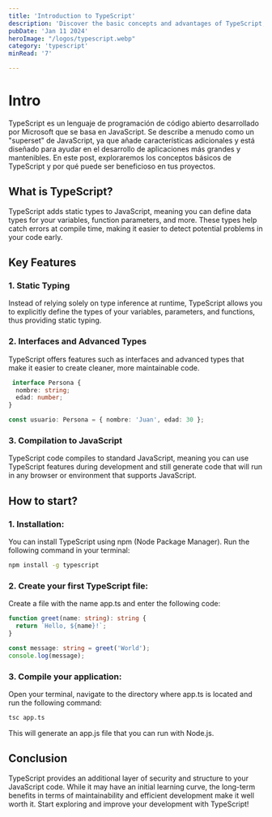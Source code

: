 ```yaml
---
title: 'Introduction to TypeScript'
description: 'Discover the basic concepts and advantages of TypeScript, a superset of Javascript'
pubDate: 'Jan 11 2024'
heroImage: "/logos/typescript.webp"
category: 'typescript'
minRead: '7' 

---
```


<h1 class='text-4xl font-black mt-20 mb-10 text-slate-700 dark:text-darkText/90'>Intro</h1>

<p class='text-slate-700 dark:text-slate-100 mb-10 text-lg'><span class='font-italic text-navy/90 dark:text-iris font-semibold'>TypeScript</span> es un lenguaje de programación de código abierto desarrollado por Microsoft que se basa en <span class='font-italic text-yellow-700 dark:text-yellow-400 font-semibold'>JavaScript</span>. Se describe a menudo como un "superset" de <span class='font-italic text-yellow-700 dark:text-yellow-400 font-semibold'>JavaScript</span>, ya que añade características adicionales y está diseñado para ayudar en el desarrollo de aplicaciones más grandes y mantenibles. En este post, exploraremos los conceptos básicos de TypeScript y por qué puede ser beneficioso en tus proyectos.</p>

<h2 class='text-3xl font-bold mt-12 mb-4 text-slate-700 dark:text-darkText'>What is TypeScript?</h2>

<p class='text-slate-700 dark:text-slate-100 mb-10 text-lg'><span class='font-italic text-navy/90 dark:text-iris font-semibold'>TypeScript</span> adds static types to <span class='font-italic text-yellow-700 dark:text-yellow-400 font-semibold'>JavaScript</span>, meaning you can define data types for your variables, function parameters, and more. These types help catch errors at compile time, making it easier to detect potential problems in your code early.</p>

<h2 class='text-3xl font-bold mt-12 mb-4 text-slate-700 dark:text-darkText'>Key Features</h2>

<h3 class='text-2xl px-6 font-bold mt-12 mb-4 text-sky-900/90 dark:text-iris/90'>1. Static Typing</h3>

<p class='text-slate-700 dark:text-slate-100 mb-10 text-lg px-8'>Instead of relying solely on type inference at runtime, TypeScript allows you to explicitly define the types of your variables, parameters, and functions, thus providing static typing.</p>

<h3 class='text-2xl px-6 font-bold mt-12 mb-4 text-sky-900/90 dark:text-iris/90'>2. Interfaces and Advanced Types</h3>

<p class='text-slate-700 dark:text-slate-100 mb-10 text-lg px-8' >TypeScript offers features such as interfaces and advanced types that make it easier to create cleaner, more maintainable code.</p>


```typescript
 interface Persona {
  nombre: string;
  edad: number;
}

const usuario: Persona = { nombre: 'Juan', edad: 30 };
```

<h3 class='text-2xl px-6 font-bold mt-12 mb-4 text-sky-900/90 dark:text-iris/90'>3. Compilation to JavaScript</h3>

<p class='text-slate-700 dark:text-slate-100 mb-10 text-lg px-8'>TypeScript code compiles to standard JavaScript, meaning you can use TypeScript features during development and still generate code that will run in any browser or environment that supports JavaScript.
</p>

<h2 class='text-3xl font-bold mt-16 mb-10 text-slate-700 dark:text-darkText'>How to start?</h2>

<h3 class='text-sky-900/90 font-semibold dark:text-iris mb-3 text-lg'>1. Installation:</h3>

<p class='text-slate-700 dark:text-slate-100 mb-8 text-lg'>You can install TypeScript using npm (Node Package Manager). Run the following command in your terminal:</p>   

   ```bash
   npm install -g typescript
   ```

<h3 class='text-sky-900/90 font-semibold dark:text-iris mb-3 mt-10 text-lg'>2. Create your first TypeScript file:</h3>

<p class='text-slate-700 dark:text-slate-100 mb-8 text-lg'>Create a file with the name app.ts and enter the following code:</p>   

```typescript
function greet(name: string): string {
  return `Hello, ${name}!`;
}

const message: string = greet('World');
console.log(message);

```
<h3 class='text-sky-900/90 font-semibold dark:text-iris mb-3 mt-10 text-lg'>3. Compile your application:</h3>

<p class='text-slate-700 dark:text-slate-100 mb-4 text-lg'>Open your terminal, navigate to the directory where app.ts is located and run the following command:</p>  

```bash
tsc app.ts
```
<p class='text-slate-700 dark:text-slate-100 mb-8 mt-4 text-lg'>This will generate an app.js file that you can run with Node.js.</p>

<h2 class='text-3xl font-bold mt-12 mb-4 text-slate-700 dark:text-darkText'>Conclusion</h2>

<p class='text-slate-700 dark:text-slate-100 mb-8 mt-4 text-lg'>
<span class='font-italic text-navy/90 dark:text-iris font-semibold'>TypeScript</span> provides an additional layer of security and structure to your JavaScript code. While it may have an initial learning curve, the long-term benefits in terms of maintainability and efficient development make it well worth it. Start exploring and improve your development with TypeScript!</p>